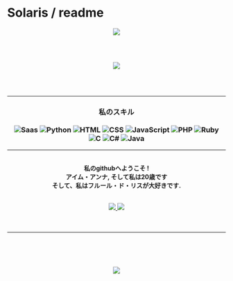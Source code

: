 # SoIaris / readme
<p align="center">
  <img src="https://cdn.discordapp.com/attachments/850291377237786654/850291576210456627/bbc129bfb20fb944d5c8409349a70844.gif" >
</p>   
<br>
<br>
<p align="center">
<img src="https://github-readme-stats.vercel.app/api?username=SoIaris&show_icons=true&theme=tokyonight" >
</p>
<br>
<br>

---

### <p align="center" > 私のスキル <br/> <br/> ![Saas](https://img.shields.io/badge/Sass-CC6699?style=flat&logo=sass&logoColor=white) ![Python](https://img.shields.io/badge/Python-14354C?style=flat&logo=python&logoColor=white) ![HTML](https://img.shields.io/badge/-HTML-ff0d00?style=flat&logoColor=white&logo=html5) ![CSS](https://img.shields.io/badge/-CSS-ff0d00?style=flat&logoColor=white&logo=css3) ![JavaScript](https://img.shields.io/badge/JavaScript-323330?style=flat&logo=javascript&logoColor=F7DF1E) ![PHP](https://img.shields.io/badge/PHP-777BB4?style=flat&logo=php&logoColor=white) ![Ruby](https://img.shields.io/badge/Ruby-CC342D?style=flat&logo=ruby&logoColor=white) ![C](https://img.shields.io/badge/C-00599C?style=flat&logo=c&logoColor=white) ![C#](https://img.shields.io/badge/C%23-239120?style=flat&logo=c-sharp&logoColor=white) ![Java](https://img.shields.io/badge/Java-ED8B00?style=flat&logo=java&logoColor=white)

---


<p align="center">
  <br>
  <strong>私のgithubへようこそ !<br>
  アイム・アンナ, そして私は20歳です <br>
  そして、私はフルール・ド・リスが大好きです.</strong> <br>
  <br>
<img src="" >
  </strong>

<p align="center">
       <a href="https://discord.gg/genesis">
       <img src="https://img.shields.io/static/v1?label=Discord&logo=Discord&message=Click%20Here&color=7289DA">
       <a>
       <a href="https://doxbin.org/Fantome">
       <img src="https://img.shields.io/badge/-doxbin-9cf">
       </a>
         
<br>
<br>
<br>
</p>


---


<br>
<br>
<br>
<p align="center">
<img src="https://github-readme-stats.vercel.app/api/top-langs/?username=SoIaris&layout=compact&theme=tokyonight">
</p>
